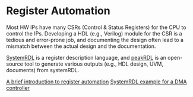 # Register Automation

Most HW IPs have many CSRs (Control & Status Registers) for the CPU to control the IPs.
Developing a HDL (e.g., Verilog) module for the CSR is a tedious and error-prone job, and documenting the design often lead to a mismatch between the actual design and the documentation.

[SystemRDL](https://www.accellera.org/downloads/standards/systemrdl) is a register description language, and [peakRDL](https://peakrdl.readthedocs.io/) is an open-source tool to generate various outputs (e.g., HDL design, UVM, documents) from systemRDL.

[A brief introduction to register automation](https://github.com/scalable-arch/rtl-actions/blob/main/rdl-regblock/docs/Register%20Automation.pdf)
[SystemRDL example for a DMA controller](https://github.com/scalable-arch/rtl-actions/blob/main/rdl-regblock/docs/dmac.rdl)

